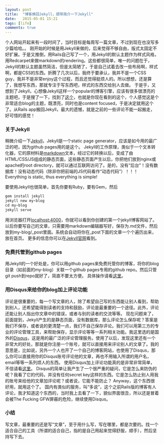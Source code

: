 ```yaml
---
layout: post
title:  "博客换回Jekyll，顺带简介一下Jekyll"
date:   2015-05-01 15:21
tags: [life]
comments: true
---
```

个人网站开起来有一段时间了，当时目标是每周写一篇文章，不过到现在也没写多少篇哈哈。。
刚开始的时候是用Jekyll来做的，后来觉得不够自由，版式太固定不好扩展。于是又推倒，用Rails自己写了一个，用Jekyll的默认主题作为样式风格，用Redcarpet来做markdown的rendering。这些都很简单，唯一的问题在于，Jekyll的默认主题虽然简洁，但是太简陋了，于是自己试着去改一些布局啊，样式啊，都是CSS的东西。折腾了几次以后，我终于要承认，我并不是一个CSS guy，我并不是非常enjoy这个过程，而且还觉得挺烦人的。所以想想，还是算了，我想写东西，那就专注于写东西吧，样式的东西交给别人去做。
于是乎，又想到了Jekyll，心想像Jekyll这样一个popular的博客引擎，应该有很多很漂亮的主题吧，于是搜了一下，找到了[这个](http://jekyllthemes.org/themes/hmfaysal-omega-theme/)，也就是你现在看到的这个，个人感觉这是个非常适合blog的主题，既漂亮，同时也是content focused，于是决定就用这个了。从Rails app搬回Jekyll，最大的遗憾，就是之前的一些评论不能一起搬走，好可惜的感觉！

### 关于Jekyll
<!--more-->
稍微介绍一下[Jekyll](http://jekyllrb.com/)，Jekyll是一个static page generator，应该是如今用的最广泛的吧，因为github pages用的是这个。
Jekyll的工作原理，类似于一个文本转化器，它的原材料是[markdown](http://www.chriszou.com/learn-markdown-in-one-minute)文本，经过它的转换以后，变成了由HTML/CSS/JS组成的静态页面，这些静态页面产生以后，你把他们放到nginx或apache的root directory，就可以通过互联网访问了。是的，没有“后台”！没有数据库！没有动态代码（除非你把前端的JS代码看作“动态代码”）！！！Everything is static, thus everything is simple!

要使用Jekyll也很简单，首先你要有Ruby，要有Gem，然后

```Ruby
gem install jekyll
jekyll new my-blog
cd my-blog
jekyll serve
```

用浏览器打开[localhost:4000](localhost:4000)，你就可以看到你创建的第一个jekyll博客网站了。以后你要写自己的文章，只需要用markdown编辑器写好，保存为.md文件，然后放到my-blog/\_post里面。系统会自动将你在\_post下面的文章一个个遍历出来，放在首页。
更多的信息你可以在[Jekyll官网](http://jekyllrb.com)看到。

### 免费托管到github pages
用Jekyll的一个好处是，你可以用github pages来免费托管你的博客，将你的blog目录（如前面的my-blog）关联一个github pages专用的github repo。然后只管git push到repo就好了，简直不要太方便。
具体操作请看[这里](https://help.github.com/articles/using-jekyll-with-pages/)。

### 用Disqus来给你的blog加上评论功能
评论是很重要的，每一个写文章的人，除了希望自己写的东西能让别人看到，帮助到别人，还希望能得到读者的支持和鼓励，评论是最重要的一个途径。此外，评论还能让别人指出你文章中的错误，或者与别的读者的交流等等。
现在问题来了，前面提到，Jekyll产生的是静态页面，没有数据库，那么评论怎么保存呢？答案是我们不保存，或者说的更清楚一点，我们不自己保存评论。我们可以用第三方的专业的评论管理工具，来帮助保存，显示评论等等一系列相关功能。我这里选的是国外的[Disqus](https://disqus.com)，这是用的最广泛的评论管理服务。使用了以后，发现这里还有一个非常大的好处，那就是你注册一个账号，就可以直接用来评论别人的文章了。我的意思是，比如说，另外一个人也开了一个自己的博客网站，也使用了Disqus，那么你可以直接用你的Disqus账号评论他的文章，再也不用输入所谓的用户名，email等等一系列烦人的东西。
使用Disqus加上评论功能真的是非常非常简单，不信请看[这里](https://help.disqus.com/customer/portal/articles/472138-jekyll-installation-instructions)。
Disqus的简单让我产生了一个很严重的疑问，它是怎么来防伪的呢？我看了它的代码，并没有任何secret key这样的东西。它是怎么防止别人用我的账号来给他的文章加评论呢？或者说，它能不能防止？
Anyway，这个东西很好用，就用这个了。
国内有类似的服务，叫“多说”，这个之前Rails版的博客有人评论，我才知道这个东西的，当时我上去看了一下，貌似界面很丑，所以还是冒着会被The Fucking GFW屏蔽的危险，继续使用Disqus。

### 小结
写文章，最重要的还是写“文章”，至于用什么写，写在哪里，都是次要的。找一个适合自己的工具（所谓的适合自己，指的是自己用起来觉得舒服，顺手），然后坚持写下去。
